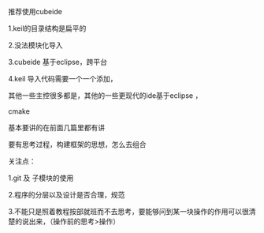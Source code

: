 推荐使用cubeide

1.keil的目录结构是扁平的

2.没法模块化导入

3.cubeide 基于eclipse，跨平台

4.keil 导入代码需要一个一个添加，

其他一些主控很多都是，其他的一些更现代的ide基于eclipse ，

cmake



基本要讲的在前面几篇里都有讲



要有思考过程，构建框架的思想，怎么去组合



关注点：

1.git 及 子模块的使用

2.程序的分层以及设计是否合理，规范

3.不能只是照着教程按部就班而不去思考，要能够问到某一块操作的作用可以很清楚的说出来，（操作前的思考>操作）


